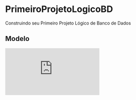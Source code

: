 # PrimeiroProjetoLogicoBD
Construindo seu Primeiro Projeto Lógico de Banco de Dados

## Modelo
![link1](https://github.com/thiagofs84/PrimeiroProjetoLogicoBD/blob/main/modelEcommerce.pdf)
